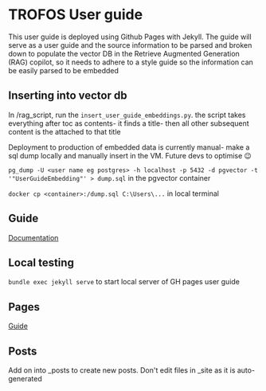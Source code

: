 # TROFOS User guide

This user guide is deployed using Github Pages with Jekyll. The guide will serve as a user guide and the source information to be parsed and broken down to populate the vector DB in the Retrieve Augmented Generation (RAG) copilot, so it needs to adhere to a style guide so the information can be easily parsed to be embedded

## Inserting into vector db

In /rag_script, run the `insert_user_guide_embeddings.py`. the script takes everything after toc as contents- it finds a title- then all other subsequent content is the attached to that title

Deployment to production of embedded data is currently manual- make a sql dump locally and manually insert in the VM. Future devs to optimise 😉

`pg_dump -U <user name eg postgres> -h localhost -p 5432 -d pgvector -t '"UserGuideEmbedding"' > dump.sql` in the pgvector container

`docker cp <container>:/dump.sql C:\Users\...` in local terminal

## Guide

[Documentation](https://docs.github.com/en/pages/setting-up-a-github-pages-site-with-jekyll/creating-a-github-pages-site-with-jekyll)

## Local testing

`bundle exec jekyll serve` to start local server of GH pages user guide

## Pages

[Guide](https://docs.github.com/en/pages/setting-up-a-github-pages-site-with-jekyll/adding-content-to-your-github-pages-site-using-jekyll)

## Posts

Add on into _posts to create new posts. Don't edit files in _site as it is auto-generated
